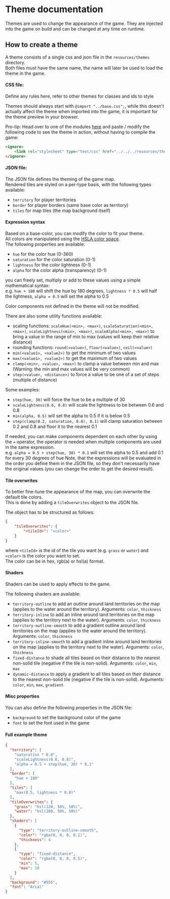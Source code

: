 # Theme documentation

Themes are used to change the appearance of the game. 
They are injected into the game on build and can be changed at any time on runtime.

## How to create a theme

A theme consists of a single css and json file in the `resources/themes` directory. <br>
Both files must have the same name, the name will later be used to load the theme in the game.

#### CSS file:

Define any rules here, refer to other themes for classes and ids to style

Themes should always start with `@import "../base.css";`, while this doesn't actually affect the theme when imported into the game, it is important for the theme preview in your browser. <br>

Pro-tip: Head over to one of the modules [here](/src/ui/modules) and paste / modify the following code to see the theme in action, without having to compile the game:
```html
<ignore>
	<link rel="stylesheet" type="text/css" href="../../../resources/themes/<yourtheme>.css">
</ignore>
```

#### JSON file:

The JSON file defines the theming of the game map. <br>
Rendered tiles are styled on a per-type basis, with the following types available:
- `territory` for player territories
- `border` for player borders (same base color as territory)
- `tiles` for map tiles (the map background itself)

#### Expression syntax

Based on a base-color, you can modify the color to fit your theme. <br>
All colors are manipulated using the [HSLA color space](https://en.wikipedia.org/wiki/HSL_and_HSV). <br>
The following properties are available:
- `hue` for the color hue (0-360)
- `saturation` for the color saturation (0-1)
- `lightness` for the color lightness (0-1)
- `alpha` for the color alpha (transparency) (0-1)

you can freely set, multiply or add to these values using a simple mathematical syntax: <br>
e.g. `hue + 180` will shift the hue by 180 degrees, `lightness * 0.5` will half the lightness, `alpha = 0.5` will set the alpha to 0.5

Color components not defined in the theme will not be modified.

There are also some utility functions available:
- scaling functions: `scaleHue(<min>, <max>)`, `scaleSaturation(<min>, <max>)`, `scaleLightness(<min>, <max>)`, `scaleAlpha(<min>, <max>)` to bring a value in the range of min to max (values will keep their relative distance)
- rounding functions: `round(<value>)`, `floor(<value>)`, `ceil(<value>)`
- `min(<value1>, <value2>)` to get the minimum of two values
- `max(<value1>, <value2>)` to get the maximum of two values
- `clamp(<min>, <value>, <max>)` to clamp a value between min and max (Warning: the min and max values will be very common)
- `step(<value>, <distance>)` to force a value to be one of a set of steps (multiple of distance)

Some examples:
- `step(hue, 30)` will force the hue to be a multiple of 30
- `scaleLightness(0.6, 0.8)` will scale the lightness to be between 0.6 and 0.8
- `min(alpha, 0.5)` will set the alpha to 0.5 if it is below 0.5
- `step(clamp(0.2, saturation, 0.8), 0.1)` will clamp saturation between 0.2 and 0.8 and floor it to the nearest 0.1

If needed, you can make components dependent on each other by using the `=` operator, the operator is needed when multiple components are used in the same expression. <br>
e.g. `alpha = 0.5 + step(hue, 30) * 0.1` will set the alpha to 0.5 and add 0.1 for every 30 degrees of hue
Note, that the expressions will be evaluated in the order you define them in the JSON file, so they don't necessarily have the original values (you can change the order to get the desired result).

#### Tile overwrites

To better fine-tune the appearance of the map, you can overwrite the default tile colors. <br>
This is done by adding a `tileOverwrites` object to the JSON file. <br>

The object has to be structured as follows:
```json
{
    "tileOverwrites": {
        "<tileId>": "<color>"
    }
}
```

where `<tileId>` is the id of the tile you want (e.g. `grass` or `water`) and `<color>` is the color you want to set. <br>
The color can be in hex, rgb(a) or hsl(a) format.

#### Shaders

Shaders can be used to apply effects to the game. <br>

The following shaders are available:
- `territory-outline` to add an outline around land territories on the map (applies to the water around the territory). Arguments: `color`, `thickness`
- `territory-inline` to add an inline around land territories on the map (applies to the territory next to the water). Arguments: `color`, `thickness`
- `territory-outline-smooth` to add a gradient outline around land territories on the map (applies to the water around the territory). Arguments: `color`, `thickness`
- `territory-inline-smooth` to add a gradient inline around land territories on the map (applies to the territory next to the water). Arguments: `color`, `thickness`
- `fixed-distance` to shade all tiles based on their distance to the nearest non-solid tile (negative if the tile is non-solid). Arguments: `color`, `min`, `max`
- `dynamic-distance` to apply a gradient to all tiles based on their distance to the nearest non-solid tile (negative if the tile is non-solid). Arguments: `color`, `min`, `max`, `gradient`

#### Misc properties

You can also define the following properties in the JSON file:
- `background` to set the background color of the game
- `font` to set the font used in the game

#### Full example theme

```json
{
  "territory": [
    "saturation * 0.8",
    "scaleLightness(0.6, 0.8)",
    "alpha = 0.5 + step(hue, 30) * 0.1"
  ],
  "border": [
    "hue + 180"
  ],
  "tiles": [
    "max(0.5, lightness * 0.8)"
  ],
  "tileOverwrites": {
    "grass": "hsl(120, 50%, 50%)",
    "water": "hsl(200, 50%, 50%)"
  },
  "shaders": [
    {
      "type": "territory-outline-smooth",
      "color": "rgba(0, 0, 0, 0.1)",
      "thickness": 4
    },
    {
      "type": "fixed-distance",
      "color": "rgba(0, 0, 0, 0.5)",
      "min": 5,
      "max": 10
    }
  ],
  "background": "#555",
  "font": "Arial"
}
```